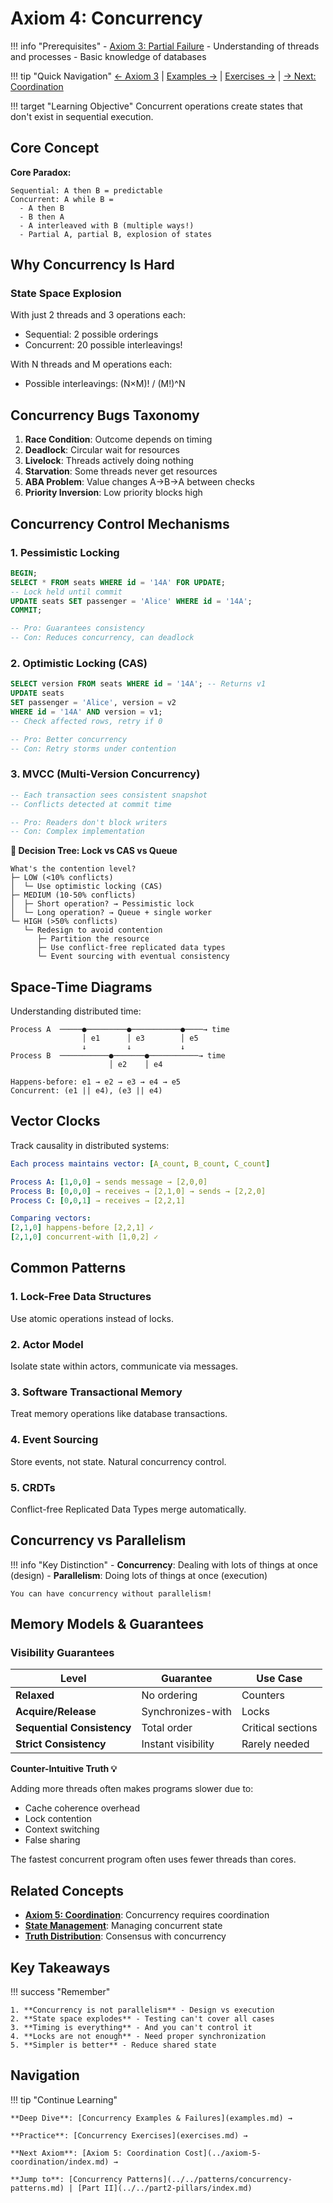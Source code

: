 # Axiom 4: Concurrency

!!! info "Prerequisites"
    - [Axiom 3: Partial Failure](../axiom-3-failure/index.md)
    - Understanding of threads and processes
    - Basic knowledge of databases

!!! tip "Quick Navigation"
    [← Axiom 3](../axiom-3-failure/index.md) | 
    [Examples →](examples.md) | 
    [Exercises →](exercises.md) |
    [→ Next: Coordination](../axiom-5-coordination/index.md)

!!! target "Learning Objective"
    Concurrent operations create states that don't exist in sequential execution.

## Core Concept

<div class="axiom-box">

**Core Paradox:**

```
Sequential: A then B = predictable
Concurrent: A while B = 
  - A then B
  - B then A  
  - A interleaved with B (multiple ways!)
  - Partial A, partial B, explosion of states
```

</div>

## Why Concurrency Is Hard

### State Space Explosion

With just 2 threads and 3 operations each:
- Sequential: 2 possible orderings
- Concurrent: 20 possible interleavings!

With N threads and M operations each:
- Possible interleavings: (N×M)! / (M!)^N

## Concurrency Bugs Taxonomy

1. **Race Condition**: Outcome depends on timing
2. **Deadlock**: Circular wait for resources
3. **Livelock**: Threads actively doing nothing
4. **Starvation**: Some threads never get resources
5. **ABA Problem**: Value changes A→B→A between checks
6. **Priority Inversion**: Low priority blocks high

## Concurrency Control Mechanisms

### 1. Pessimistic Locking

```sql
BEGIN;
SELECT * FROM seats WHERE id = '14A' FOR UPDATE;
-- Lock held until commit
UPDATE seats SET passenger = 'Alice' WHERE id = '14A';
COMMIT;

-- Pro: Guarantees consistency
-- Con: Reduces concurrency, can deadlock
```

### 2. Optimistic Locking (CAS)

```sql
SELECT version FROM seats WHERE id = '14A'; -- Returns v1
UPDATE seats 
SET passenger = 'Alice', version = v2
WHERE id = '14A' AND version = v1;
-- Check affected rows, retry if 0

-- Pro: Better concurrency
-- Con: Retry storms under contention
```

### 3. MVCC (Multi-Version Concurrency)

```sql
-- Each transaction sees consistent snapshot
-- Conflicts detected at commit time

-- Pro: Readers don't block writers
-- Con: Complex implementation
```

<div class="decision-box">

**🎯 Decision Tree: Lock vs CAS vs Queue**

```
What's the contention level?
├─ LOW (<10% conflicts)
│  └─ Use optimistic locking (CAS)
├─ MEDIUM (10-50% conflicts)  
│  ├─ Short operation? → Pessimistic lock
│  └─ Long operation? → Queue + single worker
└─ HIGH (>50% conflicts)
   └─ Redesign to avoid contention
      ├─ Partition the resource
      ├─ Use conflict-free replicated data types
      └─ Event sourcing with eventual consistency
```

</div>

## Space-Time Diagrams

Understanding distributed time:

```
Process A  ─────●─────────●───────────●────→ time
                │ e1      │ e3        │ e5
                ↓         ↓           ↓
Process B  ───────────●───────●───────────→ time
                      │ e2    │ e4
                      
Happens-before: e1 → e2 → e3 → e4 → e5
Concurrent: (e1 || e4), (e3 || e4)
```

## Vector Clocks

Track causality in distributed systems:

```yaml
Each process maintains vector: [A_count, B_count, C_count]

Process A: [1,0,0] → sends message → [2,0,0]
Process B: [0,0,0] → receives → [2,1,0] → sends → [2,2,0]
Process C: [0,0,1] → receives → [2,2,1]

Comparing vectors:
[2,1,0] happens-before [2,2,1] ✓
[2,1,0] concurrent-with [1,0,2] ✓
```

## Common Patterns

### 1. Lock-Free Data Structures

Use atomic operations instead of locks.

### 2. Actor Model

Isolate state within actors, communicate via messages.

### 3. Software Transactional Memory

Treat memory operations like database transactions.

### 4. Event Sourcing

Store events, not state. Natural concurrency control.

### 5. CRDTs

Conflict-free Replicated Data Types merge automatically.

## Concurrency vs Parallelism

!!! info "Key Distinction"
    - **Concurrency**: Dealing with lots of things at once (design)
    - **Parallelism**: Doing lots of things at once (execution)
    
    You can have concurrency without parallelism!

## Memory Models & Guarantees

### Visibility Guarantees

| Level | Guarantee | Use Case |
|-------|-----------|----------|
| **Relaxed** | No ordering | Counters |
| **Acquire/Release** | Synchronizes-with | Locks |
| **Sequential Consistency** | Total order | Critical sections |
| **Strict Consistency** | Instant visibility | Rarely needed |

<div class="truth-box">

**Counter-Intuitive Truth 💡**

Adding more threads often makes programs slower due to:
- Cache coherence overhead
- Lock contention
- Context switching
- False sharing

The fastest concurrent program often uses fewer threads than cores.

</div>

## Related Concepts

- **[Axiom 5: Coordination](../axiom-5-coordination/index.md)**: Concurrency requires coordination
- **[State Management](../../part2-pillars/pillar-2-state/index.md)**: Managing concurrent state
- **[Truth Distribution](../../part2-pillars/pillar-3-truth/index.md)**: Consensus with concurrency

## Key Takeaways

!!! success "Remember"
    
    1. **Concurrency is not parallelism** - Design vs execution
    2. **State space explodes** - Testing can't cover all cases
    3. **Timing is everything** - And you can't control it
    4. **Locks are not enough** - Need proper synchronization
    5. **Simpler is better** - Reduce shared state

## Navigation

!!! tip "Continue Learning"
    
    **Deep Dive**: [Concurrency Examples & Failures](examples.md) →
    
    **Practice**: [Concurrency Exercises](exercises.md) →
    
    **Next Axiom**: [Axiom 5: Coordination Cost](../axiom-5-coordination/index.md) →
    
    **Jump to**: [Concurrency Patterns](../../patterns/concurrency-patterns.md) | [Part II](../../part2-pillars/index.md)